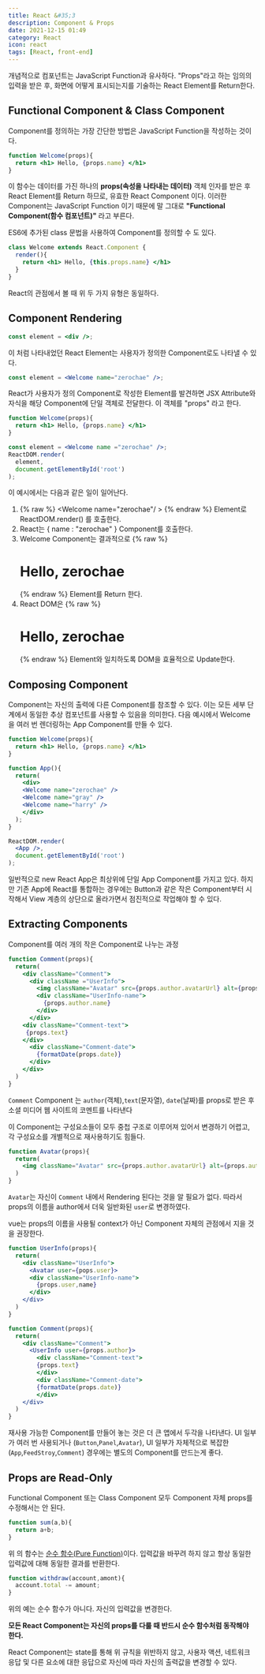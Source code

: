 ```yaml
---
title: React &#35;3
description: Component & Props
date: 2021-12-15 01:49
category: React
icon: react
tags: [React, front-end]
---
```

개념적으로 컴포넌트는 JavaScript Function과 유사하다. "Props"라고 하는 임의의 입력을 받은 후, 화면에 어떻게 표시되는지를 기술하는 React Element를 Return한다.

## Functional Component & Class Component

Component를 정의하는 가장 간단한 방법은 JavaScript Function을 작성하는 것이다.

```jsx
function Welcome(props){
  return <h1> Hello, {props.name} </h1>
}
```

이 함수는 데이터를 가진 하나의 **props(속성을 나타내는 데이터)** 객체 인자를 받은 후 React Element를 Return 하므로, 유효한 React Component 이다. 이러한 Component는 JavaScript Function 이기 때문에 말 그대로 **"Functional Component(함수 컴포넌트)"** 라고 부른다.

ES6에 추가된 class 문법을 사용하여 Component를 정의할 수 도 있다.

```jsx
class Welcome extends React.Component {
  render(){
    return <h1> Hello, {this.props.name} </h1>
  }
}
```

React의 관점에서 볼 때 위 두 가지 유형은 동일하다.


## Component Rendering

```jsx
const element = <div />;
```

이 처럼 나타내었던 React Element는 사용자가 정의한 Component로도 나타낼 수 있다.

```jsx
const element = <Welcome name="zerochae" />;
```

React가 사용자가 정의 Component로 작성한 Element를 발견하면 JSX Attribute와 자식을 해당 Component에 단일 객체로 전달한다. 이 객체를 "props" 라고 한다.

```jsx
function Welcome(props){
  return <h1> Hello, {props.name} </h1>
}

const element = <Welcome name ="zerochae" />;
ReactDOM.render(
  element,
  document.getElementById('root')
);
```

이 예시에서는 다음과 같은 일이 일어난다.

1. <span class="code-variable"> {% raw %} <Welcome name="zerochae"/ > {% endraw %} </span> Element로 
   <span class="code-variable"> ReactDOM.render() </span> 를 호출한다.
2. React는 <span class="code-variable"> { name : "zerochae" } </span> Component를 호출한다.
3. <span class="code-variable"> Welcome </span> Component는 결과적으로 <span class="code-variable"> {% raw %} <h1> Hello, zerochae </h1> {% endraw %} </span> Element를 Return 한다.
4. React DOM은 <span class="code-variable"> {% raw %} <h1> Hello, zerochae </h1> {% endraw %} </span> Element와 일치하도록 DOM을 효율적으로 Update한다.

## Composing Component

Component는 자신의 출력에 다른 Component를 참조할 수 있다.
이는 모든 세부 단계에서 동일한 추상 컴포넌트를 사용할 수 있음을 의미한다. 다음 예시에서 <span class="code-variable">Welcome</span>을 여러 번 렌더링하는 <span class="code-variable">App</span> Component를 만들 수 있다.

```jsx
function Welcome(props){
  return <h1> Hello, {props.name} </h1>
}

function App(){
  return(
    <div>
    <Welcome name="zerochae" />
    <Welcome name="gray" />
    <Welcome name="harry" />
    </div>
  );
}

ReactDOM.render(
  <App />,
  document.getElementById('root')
);
```

일반적으로 new React App은 최상위에 단일 <span class="code-variable">App</span> Component를 가지고 있다. 하지만 기존 App에 React를 통합하는 경우에는 <span class="code-variable">Button</span>과 같은 작은 Component부터 시작해서 View 계층의 상단으로 올라가면서 점진적으로 작업해야 할 수 있다.

## Extracting Components

Component를 여러 개의 작은 Component로 나누는 과정

```jsx
function Comment(props){
  return(
    <div className="Comment">
      <div className ="UserInfo">
        <img className="Avatar" src={props.author.avatarUrl} alt={props.author.name} />
        <div className="UserInfo-name">
          {props.author.name}
        </div>
      </div>
    <div className="Comment-text">
     {props.text}
    </div>
      <div className="Comment-date">
        {formatDate(props.date)}
      </div>
    </div>
  )
}
```

`Comment` Component 는 `author`(객체),`text`(문자열), `date`(날짜)를 props로 받은 후 소셜 미디어 웹 사이트의 코멘트를 나타낸다

이 Component는 구성요소들이 모두 중첩 구조로 이루어져 있어서 변경하기 어렵고, 각 구성요소를 개별적으로 재사용하기도 힘들다.

```jsx
function Avatar(props){
  return(
    <img className="Avatar" src={props.author.avatarUrl} alt={props.author.name} />
  )
}
```

`Avatar`는 자신이 `Comment` 내에서 Rendering 된다는 것을 알 필요가 없다. 
따라서 props의 이름을 author에서 더욱 일반화된 `user`로 변경하였다.

vue는 props의 이름을 사용될 context가 아닌 Component 자체의 관점에서 지을 것을 권장한다.


```jsx
function UserInfo(props){
  return(
    <div className="UserInfo">
      <Avatar user={pops.user}>
      <div className="UserInfo-name">
        {props.user,name}
      </div>
    </div>
  )
}
```

```jsx
function Comment(props){
  return(
    <div className="Comment">
      <UserInfo user={props.author}>
        <div className="Comment-text">
        {props.text}
        </div>
        <div className="Comment-date">
        {formatDate(props.date)}
        </div>
    </div>
  )
}
```

재사용 가능한 Component를 만들어 놓는 것은 더 큰 앱에서 두각을 나타낸다. 
UI 일부가 여러 번 사용되거나 (`Button`,`Panel`,`Avatar`), UI 일부가 자체적으로 복잡한 (`App`,`FeedStroy`,`Comment`) 경우에는 별도의 Component를 만드는게 좋다.

## Props are Read-Only

Functional Component 또는 Class Component 모두 Component 자체 props를 수정해서는 안 된다. 

```jsx
function sum(a,b){
  return a+b;
}
```

위 의 함수는 [순수 함수(Pure Function)](https://en.wikipedia.org/wiki/Pure_function)이다. 입력값을 바꾸려 하지 않고 항상 동일한 입력값에 대해 동일한 결과를 반환한다.

```jsx
function withdraw(account,amont){
  account.total -= amount;
}
```

위의 예는 순수 함수가 아니다. 자신의 입력값을 변경한다.

**모든 React Component는 자신의 props를 다룰 때 반드시 순수 함수처럼 동작해야 한다.**

React Component는 state를 통해 위 규칙을 위반하지 않고, 사용자 액션, 네트워크 응답 및 다른 요소에 대한 응답으로 자신에 따라 자신의 출력값을 변경할 수 있다.